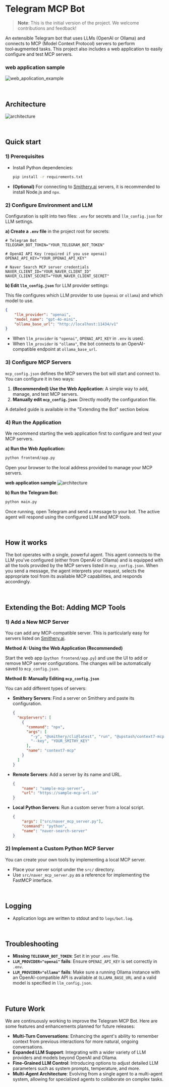 # Telegram MCP Bot

> **Note**: This is the initial version of the project. We welcome contributions and feedback!

An extensible Telegram bot that uses LLMs (OpenAI or Ollama) and connects to MCP (Model Context Protocol) servers to perform tool‑augmented tasks. This project also includes a web application to easily configure and test MCP servers.

### web application sample 
![web_apolication_example](images/web_application_example.gif)

<br/>    

## Architecture
![architecture](images/architecture.png)

<br/>    

## Quick start

### 1) Prerequisites

- Install Python dependencies:
  ```bash
  pip install -r requirements.txt
  ```
- **(Optional)** For connecting to [Smithery.ai](https://smithery.ai/) servers, it is recommended to install Node.js and `npx`.

### 2) Configure Environment and LLM

Configuration is split into two files: `.env` for secrets and `llm_config.json` for LLM settings.

**a) Create a `.env` file** in the project root for secrets:

```env
# Telegram Bot
TELEGRAM_BOT_TOKEN="YOUR_TELEGRAM_BOT_TOKEN"

# OpenAI API Key (required if you use openai)
OPENAI_API_KEY="YOUR_OPENAI_API_KEY"

# Naver Search MCP server credentials
NAVER_CLIENT_ID="YOUR_NAVER_CLIENT_ID"
NAVER_CLIENT_SECRET="YOUR_NAVER_CLIENT_SECRET"
```

**b) Edit `llm_config.json`** for LLM provider settings:

This file configures which LLM provider to use (`openai` or `ollama`) and which model to use.

```json
{
    "llm_provider": "openai",
    "model_name": "gpt-4o-mini",
    "ollama_base_url": "http://localhost:11434/v1"
}
```

- When `llm_provider` is `"openai"`, `OPENAI_API_KEY` in `.env` is used.
- When `llm_provider` is `"ollama"`, the bot connects to an OpenAI-compatible endpoint at `ollama_base_url`.

### 3) Configure MCP Servers

`mcp_config.json` defines the MCP servers the bot will start and connect to. You can configure it in two ways:

1.  **(Recommended) Use the Web Application**: A simple way to add, manage, and test MCP servers.
2.  **Manually edit `mcp_config.json`**: Directly modify the configuration file.

A detailed guide is available in the "Extending the Bot" section below.

### 4) Run the Application

We recommend starting the web application first to configure and test your MCP servers.

**a) Run the Web Application:**

```bash
python frontend/app.py
```

Open your browser to the local address provided to manage your MCP servers.

**web application sample**
![architecture](images/web_application.png)

**b) Run the Telegram Bot:**

```bash
python main.py
```

Once running, open Telegram and send a message to your bot. The active agent will respond using the configured LLM and MCP tools.

<br/>    

## How it works

The bot operates with a single, powerful agent. This agent connects to the LLM you've configured (either from OpenAI or Ollama) and is equipped with all the tools provided by the MCP servers listed in `mcp_config.json`. When you send a message, the agent interprets your request, selects the appropriate tool from its available MCP capabilities, and responds accordingly.

<br/>    

## Extending the Bot: Adding MCP Tools

### 1) Add a New MCP Server

You can add any MCP-compatible server. This is particularly easy for servers listed on [Smithery.ai](https://smithery.ai/).

**Method A: Using the Web Application (Recommended)**

Start the web app (`python frontend/app.py`) and use the UI to add or remove MCP server configurations. The changes will be automatically saved to `mcp_config.json`.

**Method B: Manually Editing `mcp_config.json`**

You can add different types of servers:

- **Smithery Servers**: Find a server on Smithery and paste its configuration.
  ```json
  {
    "mcpServers": [
      {
        "command": "npx",
        "args": [
          "-y", "@smithery/cli@latest", "run", "@upstash/context7-mcp",
          "--key", "YOUR_SMITHY_KEY"
        ],
        "name": "context7-mcp"
      }
    ]
  }
  ```

- **Remote Servers**: Add a server by its name and URL.
  ```json
  {
      "name": "sample-mcp-server",
      "url": "https://sample-mcp-url.io"
  }
  ```

- **Local Python Servers**: Run a custom server from a local script.
  ```json
  {
      "args": ["src/naver_mcp_server.py"],
      "command": "python",
      "name": "naver-search-server"
  }
  ```

### 2) Implement a Custom Python MCP Server

You can create your own tools by implementing a local MCP server.
- Place your server script under the `src/` directory.
- Use `src/naver_mcp_server.py` as a reference for implementing the FastMCP interface.

<br/>    

## Logging

- Application logs are written to stdout and to `logs/bot.log`.

<br/>    

## Troubleshooting

- **Missing `TELEGRAM_BOT_TOKEN`**: Set it in your `.env` file.
- **`LLM_PROVIDER="openai"` fails**: Ensure `OPENAI_API_KEY` is set correctly in `.env`.
- **`LLM_PROVIDER="ollama"` fails**: Make sure a running Ollama instance with an OpenAI-compatible API is available at `OLLAMA_BASE_URL` and a valid model is specified in `llm_config.json`.

<br/>    

## Future Work

We are continuously working to improve the Telegram MCP Bot. Here are some features and enhancements planned for future releases:

*   **Multi-Turn Conversations**: Enhancing the agent's ability to remember context from previous interactions for more natural, ongoing conversations.
*   **Expanded LLM Support**: Integrating with a wider variety of LLM providers and models beyond OpenAI and Ollama.
*   **Fine-Grained LLM Control**: Introducing options to adjust detailed LLM parameters such as system prompts, temperature, and more.
*   **Multi-Agent Architecture**: Evolving from a single agent to a multi-agent system, allowing for specialized agents to collaborate on complex tasks.